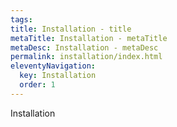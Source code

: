 ```yaml
---
tags:
title: Installation - title
metaTitle: Installation - metaTitle
metaDesc: Installation - metaDesc
permalink: installation/index.html
eleventyNavigation:
  key: Installation
  order: 1
---
```


Installation
